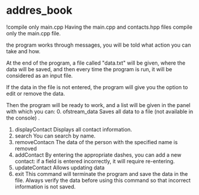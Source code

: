 # addres_book
!compile only main.cpp
Having the main.cpp and contacts.hpp files compile only the main.cpp file.

the program works through messages, you will be told what action you can take and how.

At the end of the program, a file called "data.txt" will be given, where the data will be saved, and then every time the program is run, it will be considered as an input file.

If the data in the file is not entered, the program will give you the option to edit or remove the data.

Then the program will be ready to work, and a list will be given in the panel with which you can:
0.  ofstream_data
    Saves all data to a file (not available in the console) .
1.  displayContact
    Displays all contact information.
2.  search
    You can search by name.
3.  removeContacn
    The data of the person with the specified name is removed
4.  addContact
    By entering the appropriate dashes, you can add a new contact: if a field is entered incorrectly, it will require re-entering.
5.  updateContact
    Allows updating data
6.  exit
    This command will terminate the program and save the data in the file. Always verify the data before using this command so that incorrect information is not saved.


